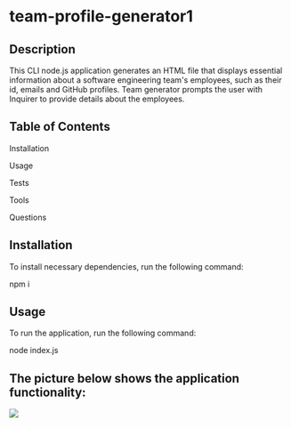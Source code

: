 # team-profile-generator1

## Description

This CLI node.js application generates an HTML file that displays essential information about a software engineering team's employees, such as their id, emails and GitHub profiles. Team generator prompts the user with Inquirer to provide details about the employees.


## Table of Contents

Installation

Usage

Tests

Tools

Questions


## Installation


To install necessary dependencies, run the following command:



npm i


## Usage

To run the application, run the following command:




node index.js


## The picture below shows the application functionality:

![](team-profile-generator)
